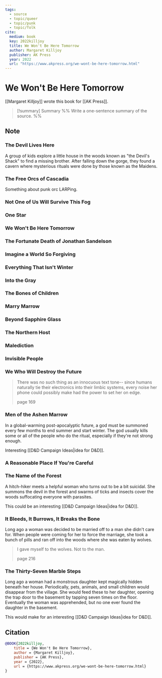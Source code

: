 ```yaml
---
tags: 
  - source
  - topic/queer
  - topic/punk
  - topic/folk
cite:
  medium: book
  key: 2022killjoy
  title: We Won't Be Here Tomorrow
  author: Margaret Killjoy
  publisher: AK Press
  year: 2022
  url: "https://www.akpress.org/we-wont-be-here-tomorrow.html"
---
```

# We Won't Be Here Tomorrow
[[Margaret Killjoy]] wrote this book for [[AK Press]].

> [!summary] Summary
> %% Write a one-sentence summary of the source. %%

## Note

### The Devil Lives Here
A group of kids explore a little house in the woods known as "the Devil's Shack" to find a missing brother. After falling down the gorge, they found a cavern where mysterious rituals were done by those known as the Maidens. 

### The Free Orcs of Cascadia
Something about punk orc LARPing.

### Not One of Us Will Survive This Fog
### One Star
### We Won't Be Here Tomorrow
### The Fortunate Death of Jonathan Sandelson
### Imagine a World So Forgiving
### Everything That Isn't Winter
### Into the Gray
### The Bones of Children
### Marry Marrow
### Beyond Sapphire Glass
### The Northern Host
### Malediction
### Invisible People
### We Who Will Destroy the Future
> There was no such thing as an innocuous text tone-- since humans naturally tie their electronics into their limbic systems, every noise her phone could possibly make had the power to set her on edge.
> 
> page 169

### Men of the Ashen Marrow
In a global-warming post-apocalyptic future, a god must be summoned every few months to end summer and start winter. The god usually kills some or all of the people who do the ritual, especially if they're not strong enough. 

Interesting [[D&D Campaign Ideas|idea for D&D]].

### A Reasonable Place If You're Careful
### The Name of the Forest
A hitch-hiker meets a helpful woman who turns out to be a bit suicidal. She summons the devil in the forest and swarms of ticks and insects cover the woods suffocating everyone with parasites. 

This could be an interesting [[D&D Campaign Ideas|idea for D&D]].

### It Bleeds, It Burrows, It Breaks the Bone
Long ago a woman was decided to be married off to a man she didn't care for. When people were coming for her to force the marriage, she took a bunch of pills and ran off into the woods where she was eaten by wolves. 

> I gave myself to the wolves. Not to the man.
> 
> page 216

### The Thirty-Seven Marble Steps
Long ago a woman had a monstrous daughter kept magically hidden beneath her house. Periodically, pets, animals, and small children would disappear from the village. She would feed these to her daughter, opening the trap door to the basement by tapping seven times on the floor. Eventually the woman was apprehended, but no one ever found the daughter in the basement. 

This would make for an interesting [[D&D Campaign Ideas|idea for D&D]].

## Citation

```bibtex
@BOOK{2022killjoy,
	title = {We Won't Be Here Tomorrow},
	author = {Margaret Killjoy},
	publisher = {AK Press},
	year = {2022},
	url = {https://www.akpress.org/we-wont-be-here-tomorrow.html}
}
```

